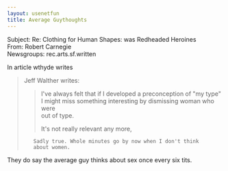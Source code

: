 ```yaml
---   
layout: usenetfun   
title: Average Guythoughts   
---   
```

   
   
 Subject: Re: Clothing for Human Shapes: was Redheaded Heroines   
From: Robert Carnegie   
Newsgroups: rec.arts.sf.written   
   
In article wthyde writes   
>   
> Jeff Walther writes:   
>   
>> I've always felt that if I developed a preconception of &quot;my type&quot;   
>> I might miss something interesting by dismissing woman who were   
>> out of type.   
>>   
>> It's not really relevant any more,   
>   
>        Sadly true. Whole minutes go by now when I don't think   
>        about women.   
They do say the average guy thinks about sex once every six tits.   
   
   
   
